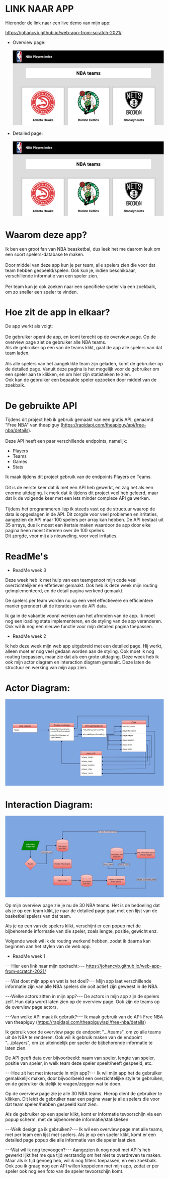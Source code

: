 # LINK NAAR APP #

Hieronder de link naar een live demo van mijn app:

https://johancvb.github.io/web-app-from-scratch-2021/

- Overview page: <br> <br>
![Overview Page](https://github.com/johancvb/web-app-from-scratch-2021/blob/master/nba_app/img/overview.JPG?raw=true)

- Detailed page: <br><br>
![Detailed Page](https://github.com/johancvb/web-app-from-scratch-2021/blob/master/nba_app/img/overview.JPG?raw=true)


# Waarom deze app? #

Ik ben een groot fan van NBA beasketbal, dus leek het me daarom leuk om een soort spelers-database te maken. <br><br>
Door middel van deze app kun je per team, alle spelers zien die voor dat team hebben gespeeld/spelen. Ook kun je, indien beschikbaar, verschillende informatie van een speler zien. <br><br>
Per team kun je ook zoeken naar een specifieke speler via een zoekbalk, om zo sneller een speler te vinden. 

# Hoe zit de app in elkaar? #

De app werkt als volgt:
<br><br>
De gebruiker opent de app, en komt terecht op de overview page.
Op de overview page ziet de gebruiker alle NBA teams. <br>
Als de gebruiker op een van de teams klikt, gaat de app alle spelers van dat team laden. <br><br>
Als alle spelers van het aangeklikte team zijn geladen, komt de gebruiker op de detailed page. Vanuit deze pagina is het mogelijk voor de gebruiker om een speler aan te klikken, en om hier zijn statistieken te zien. <br>
Ook kan de gebruiker een bepaalde speler opzoeken door middel van de zoekbalk.

# De gebruikte API #

Tijdens dit project heb ik gebruik gemaakt van een gratis API, genaamd "Free NBA" van theapiguy (https://rapidapi.com/theapiguy/api/free-nba/details). 
<br><br>
Deze API heeft een paar verschillende endpoints, namelijk:
- Players
- Teams
- Games
- Stats

Ik maak tijdens dit project gebruik van de endpoints Players en Teams.<br><br>
Dit is de eerste keer dat ik met een API heb gewerkt, en zag het als een enorme uitdaging. Ik merk dat ik tijdens dit project veel heb geleerd, maar dat ik de volgende keer met een iets minder complexe API ga werken.<br><br>
Tijdens het programmeren liep ik steeds vast op de structuur waarop de data is opgeslagen in de API. Dit zorgde voor veel problemen en irritaties, aangezien de API maar 100 spelers per array kan hebben. De API bestaat uit 35 arrays, dus ik moest een itertaie maken waardoor de app door elke pagina heen moest itereren over de 100 spelers.<br>
Dit zorgde, voor mij als nieuweling, voor veel irritaties.

# ReadMe's #
- ReadMe week 3 

Deze week heb ik met hulp van een teamgenoot mijn code veel overzichtelijker en effetiever gemaakt.
Ook heb ik deze week mijn routing geïmplementeerd, en de detail pagina werkend gemaakt.

De spelers per team worden nu op een veel effectievere en efficientere manier gerendert uit de iteraties
van de API data.

Ik ga in de vakantie vooral werken aan het afronden van de app. Ik moet nog een loading state implementeren,
en de styling van de app veranderen. Ook wil ik nog een nieuwe functie voor mijn detailed pagina toepassen.

- ReadMe week 2 

Ik heb deze week mijn web app uitgebreid met een detailed page.
Hij werkt, alleen moet er nog veel gedaan worden aan de styling. Ook moet ik nog routing toepassen, maar zie dat als een grote uitdaging.
Deze week heb ik ook mijn actor diagram en interaction diagram gemaakt. Deze laten de structuur en werking van mijn app zien.

# Actor Diagram:

![Actor diagram](https://github.com/johancvb/web-app-from-scratch-2021/blob/master/nba_app/img/actor_diagram2.JPG?raw=true)

# Interaction Diagram:

![Interaction diagram](https://github.com/johancvb/web-app-from-scratch-2021/blob/master/nba_app/img/interaction_diagram2.JPG?raw=true)

Op mijn overview page zie je nu de 30 NBA teams. Het is de bedoeling dat als je op een team klikt, 
je naar de detailed page gaat met een lijst van de basketballspelers van dat team. 

Als je op een van de spelers klikt, verschijnt er een popup met de bijbehorende informatie van die speler, zoals lengte, positie, gewicht enz.

Volgende week wil ik de routing werkend hebben, zodat ik daarna kan beginnen aan het stylen van de web app.



- ReadMe week 1 

---Hier een link naar mijn opdracht:---
https://johancvb.github.io/web-app-from-scratch-2021/

---Wat doet mijn app en wat is het doel?---
Mijn app laat verschillende informatie zijn van alle NBA spelers die ooit actief zijn geweest in de NBA.

---Welke actors zitten in mijn app?---
De actors in mijn app zijn de spelers zelf. Hun data wordt laten zien op de overview page.
Ook zijn de teams op de overview page actors.

---Van welke API maak ik gebruik?---
Ik maak gebruik van de API: Free NBA van theapiguy (https://rapidapi.com/theapiguy/api/free-nba/details)

Ik gebruik voor de overview page de endpoint ".../teams", om zo alle teams uit de NBA te renderen.
Ook wil ik gebruik maken van de endpoint ".../players", om zo uiteindelijk per speler de bijbehorende informatie te laten zien.

De API geeft data over bijvoorbeeld: naam van speler, lengte van speler, positie van speler, in welk team deze speler speelt/heeft gespeeld, etc.

---Hoe zit het met interactie in mijn app?---
Ik wil mijn app het de gebruiker gemakkelijk maken, door bijvoorbeeld een overzichtelijke style te gebruiken, en de gebruiker duidelijk te vragen/zeggen wat te doen.

Op de overview page zie je alle 30 NBA teams. Hierop dient de gebruiker te klikken.
Dit leidt de gebruiker naar een pagina waar je alle spelers die voor dat team spelen/hebben gespeeld kunt zien.

Als de gebruiker op een speler klikt, komt er informatie tevoorschijn via een popup scherm, met de bijbehorende informatie/statistieken

---Welk design ga ik gebruiken?---
Ik wil een overview page met alle teams, met per team een lijst met spelers. Als je op een speler klikt, komt er een detailed page popup die alle informatie van die speler laat zien.

---Wat wil ik nog toevoegen?---
Aangezien ik nog nooit met API's heb gewerkt lijkt het me qua tijd verstandig om het niet te overdreven te maken. 
Maar als ik tijd genoeg heb, wil ik nog filters toepassen, en een zoekbalk.
Ook zou ik graag nog een API willen koppelenn met mijn app, zodat er per speler ook nog een foto van de speler tevoorschijn komt.
